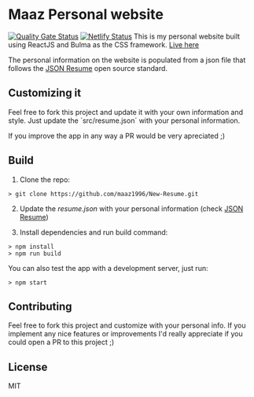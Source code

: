 # Maaz Personal website

[![Quality Gate Status](https://sonarcloud.io/api/project_badges/measure?project=maaz1996_New-Resume&metric=alert_status)](https://sonarcloud.io/dashboard?id=maaz1996_New-Resume)
[![Netlify Status](https://api.netlify.com/api/v1/badges/17443522-9651-47a0-a4e9-4acef0fca171/deploy-status)](https://app.netlify.com/sites/maazabdullah/deploys)
This is my personal website built using ReactJS and Bulma as the CSS framework. [Live here](https://maazabdullah.netlify.app)

The personal information on the website is populated from a json file that follows the [JSON Resume](https://jsonresume.org/) open source standard.

## Customizing it

Feel free to fork this project and update it with your own information and style. Just update the ´src/resume.json´ with your personal information.

If you improve the app in any way a PR would be very apreciated ;)

## Build

1. Clone the repo:

```console
> git clone https://github.com/maaz1996/New-Resume.git
```

2. Update the _resume.json_ with your personal information (check [JSON Resume](https://jsonresume.org/))

3. Install dependencies and run build command:

```console
> npm install
> npm run build
```

You can also test the app with a development server, just run:

```console
> npm start
```

## Contributing

Feel free to fork this project and customize with your personal info. If you implement any nice features or improvements I'd really appreciate if you could open a PR to this project ;)

## License

MIT
